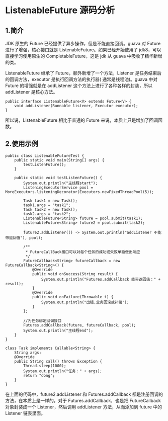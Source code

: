 # ListenableFuture 源码分析

## 1.简介

JDK 原生的 Future 已经提供了异步操作，但是不能直接回调。guava 对 Future 进行了增强，核心接口就是 ListenableFuture。如果已经开始使用了 jdk8，可以直接学习使用原生的 CompletableFuture，这是 jdk 从 guava 中吸收了精华新增的类。

ListenableFuture 继承了 Future，额外新增了一个方法，Listener 是任务结束后的回调方法，executor 是执行回调方法的执行器( 通常是线程池)。guava 中对 Future 的增强就是在 addListener 这个方法上进行了各种各样的封装，所以 addListener 是核心方法。

```java{.line-numbers}
public interface ListenableFuture<V> extends Future<V> {
    void addListener(Runnable listener, Executor executor);
} 
```

所以说，ListenableFuture 相比于普通的 Future 来说，本质上只是增加了回调函数。

## 2.使用示例

```java{.line-numbers}
public class ListenableFutureTest {
    public static void main(String[] args) {
        testListenFuture();
    }

    public static void testListenFuture() {
        System.out.println("主线程start");
        ListeningExecutorService pool = MoreExecutors.listeningDecorator(Executors.newFixedThreadPool(5));

        Task task1 = new Task();
        task1.args = "task1";
        Task task2 = new Task();
        task2.args = "task2";
        ListenableFuture<String> future = pool.submit(task1);
        ListenableFuture<String> future2 = pool.submit(task2);

        future2.addListener(() -> System.out.println("addListener 不能带返回值"), pool);

        /**
         * FutureCallBack接口可以对每个任务的成功或失败单独做出响应
         */
        FutureCallback<String> futureCallback = new FutureCallback<String>() {
            @Override
            public void onSuccess(String result) {
                System.out.println("Futures.addCallback 能带返回值：" + result);
            }
            @Override
            public void onFailure(Throwable t) {
                System.out.println("出错,业务回滚或补偿");
            }
        };

        //为任务绑定回调接口
        Futures.addCallback(future, futureCallback, pool);
        System.out.println("主线程end");
    }
}

class Task implements Callable<String> {
    String args;
    @Override
    public String call() throws Exception {
        Thread.sleep(1000);
        System.out.println("任务：" + args);
        return "dong";
    }
} 
```

在上面的代码中，future2.addListener 和 Futures.addCallback 都是注册回调的方法，在本质上是一样的，对于 Futures.addCallback，也是把 FutureCallback 对象封装成一个 Listener，然后调用 addListener 方法，从而添加到 future 中的 Listener 链表里面。


